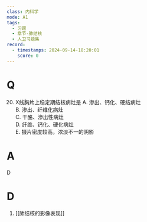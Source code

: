 ```yaml
---
class: 内科学
mode: A1
tags:
  - 习题
  - 章节-肺结核
  - 人卫习题集
record:
  - timestamps: 2024-09-14-18:20:01
    score: 0
---
```


# Q
20. X线胸片上稳定期结核病灶是
A. 滲出、钙化、硬结病灶  
B. 渗出、纤维化病灶  
C. 干酪、滲出性病灶  
D. 纤维、钙化、硬化病灶  
E. 摄片密度较高，浓淡不一的阴影
# A
D
# D
1. [[肺结核的影像表现]]